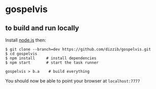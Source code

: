 # gospelvis

## to build and run locally

Install [node.js][nodejs] then:

    $ git clone --branch=dev https://github.com/dizzib/gospelvis.git
    $ cd gospelvis
    $ npm install     # install dependencies
    $ npm start       # start the task runner

    gospelvis > b.a    # build everything

You should now be able to point your browser at `localhost:7777`

[nodejs]: http://nodejs.org/download/
